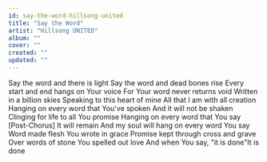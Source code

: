 ```yaml
---
id: say-the-word-hillsong-united
title: "Say the Word"
artist: "Hillsong UNITED"
album: ""
cover: ""
created: ""
updated: ""
---
```


Say the word and there is light
Say the word and dead bones rise
Every start and end hangs on Your voice
For Your word never returns void
Written in a billion skies
Speaking to this heart of mine
All that I am with all creation
Hanging on every word that You've spoken
And it will not be shaken
Clinging for life to all You promise
Hanging on every word that You say
[Post-Chorus]
It will remain
And my soul will hang on every word
You say
Word made flesh
 You wrote in grace
Promise kept through cross and grave
Over words of stone You spelled out love
And when You say, "it is done"It is done